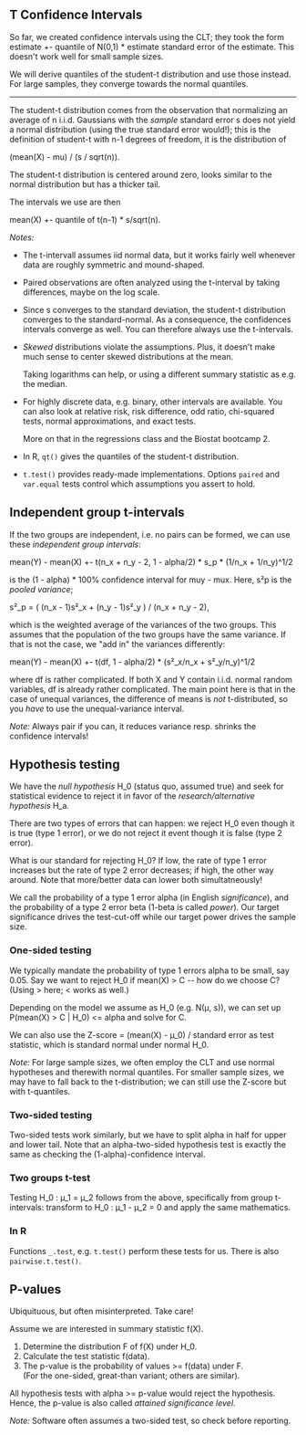 ## T Confidence Intervals

So far, we created confidence intervals using the CLT; they took the form
estimate +- quantile of N(0,1) * estimate standard error of the estimate.
This doesn't work well for small sample sizes.

We will derive quantiles of the student-t distribution and use those instead.
For large samples, they converge towards the normal quantiles.

---

The student-t distribution comes from the observation that normalizing an 
average of n i.i.d. Gaussians with the *sample* standard error s does not yield 
a normal distribution (using the true standard error would!); this is the 
definition of student-t with n-1 degrees of freedom, it is the distribution of

(mean(X) - mu) / (s / sqrt(n)).

The student-t distribution is centered around zero, looks similar to the normal
distribution but has a thicker tail.

The intervals we use are then

mean(X) +- quantile of t(n-1) * s/sqrt(n).

*Notes:*

 * The t-intervall assumes iid normal data, but it works fairly well whenever
   data are roughly symmetric and mound-shaped.
   
 * Paired observations are often analyzed using the t-interval by taking
    differences, maybe on the log scale.
    
 * Since s converges to the standard deviation, the student-t distribution
    converges to the standard-normal. As a consequence, the confidences intervals
    converge as well. You can therefore always use the t-intervals.
    
 * *Skewed* distributions violate the assumptions. Plus, it doesn't make much
    sense to center skewed distributions at the mean.
    
    Taking logarithms can help, or using a different summary statistic 
    as e.g. the median.
    
 * For highly discrete data, e.g. binary, other intervals are available.
    You can also look at relative risk, risk difference, odd ratio, chi-squared
    tests, normal approximations, and exact tests.
    
    More on that in the regressions class and the Biostat bootcamp 2.
 
 * In R, `qt()` gives the quantiles of the student-t distribution.
 
 * `t.test()` provides ready-made implementations. Options `paired` and `var.equal` 
    tests control which assumptions you assert to hold.
 

## Independent group t-intervals

If the two groups are independent, i.e. no pairs can be formed,
we can use these *independent group intervals*:

mean(Y) - mean(X) +- t(n_x + n_y - 2, 1 - alpha/2) * s_p * (1/n_x + 1/n_y)^1/2

is the (1 - alpha) * 100% confidence interval for muy - mux. Here, s²p is
the *pooled variance*;

s²_p = ( (n_x - 1)s²_x + (n_y - 1)s²_y ) / (n_x + n_y - 2),

which is the weighted average of the variances of the two groups. This assumes
that the population of the two groups have the same variance. If that is not
the case, we "add in" the variances differently:

mean(Y) - mean(X) +- t(df, 1 - alpha/2) * (s²_x/n_x + s²_y/n_y)^1/2

where df is rather complicated. If both X and Y contain i.i.d. normal random
variables, df is already rather complicated. The main point here is that in
the case of unequal variances, the difference of means is *not* t-distributed,
so you *have* to use the unequal-variance interval.

*Note:* Always pair if you can, it reduces variance resp. shrinks the confidence
intervals!


## Hypothesis testing

We have the *null hypothesis* H_0 (status quo, assumed true) and seek for
statistical evidence to reject it in favor of the *research/alternative hypothesis* H_a.

There are two types of errors that can happen: we reject H_0 even though it is
true (type 1 error), or we do not reject it event though it is false (type 2 error).

What is our standard for rejecting H_0? If low, the rate of type 1 error increases
but the rate of type 2 error decreases; if high, the other way around.
Note that more/better data can lower both simultatneously!

We call the probability of a type 1 error alpha (in English *significance*), and
the probability of a type 2 error beta (1-beta is called *power*). Our target
significance drives the test-cut-off while our target power drives the sample size.


### One-sided testing

We typically mandate the probability of type 1 errors alpha to be small,
say 0.05. Say we want to reject H_0 if mean(X) > C -- how do we choose C?  
(Using > here; < works as well.)

Depending on the model we assume as H_0 (e.g. N(µ, s)), we can set up
P(mean(X) > C | H_0) <= alpha and solve for C.

We can also use the Z-score = (mean(X) - µ_0) / standard error as test statistic, 
which is standard normal under normal H_0.

*Note:* For large sample sizes, we often employ the CLT and use normal hypotheses 
and therewith normal quantiles. For smaller sample sizes, we may have to fall back
to the t-distribution; we can still use the Z-score but with t-quantiles.

### Two-sided testing

Two-sided tests work similarly, but we have to split alpha in half for upper
and lower tail. Note that an alpha-two-sided hypothesis test is exactly the
same as checking the (1-alpha)-confidence interval.

### Two groups t-test

Testing H_0 : µ_1 = µ_2 follows from the above, specifically from group t-intervals:
transform to H_0 : µ_1 - µ_2 = 0 and apply the same mathematics.

### In R

Functions `_.test`, e.g. `t.test()` perform these tests for us. There is also `pairwise.t.test()`.


## P-values

Ubiquituous, but often misinterpreted. Take care!

Assume we are interested in summary statistic f(X).

 1. Determine the distribution F of f(X) under H_0.
 2. Calculate the test statistic f(data). 
 3. The p-value is the probability of values >= f(data) under F.  
    (For the one-sided, great-than variant; others are similar).
    
All hypothesis tests with alpha >= p-value would reject the hypothesis.
Hence, the p-value is also called *attained significance level*.

*Note:* Software often assumes a two-sided test, so check before reporting.
